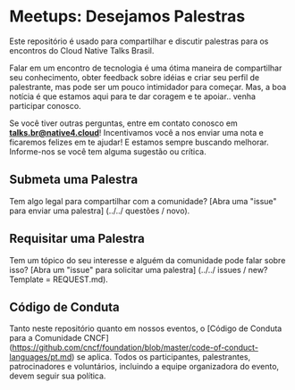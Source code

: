 # Meetups: Desejamos Palestras

Este repositório é usado para compartilhar e discutir palestras para os encontros do Cloud Native Talks Brasil.

Falar em um encontro de tecnologia é uma ótima maneira de compartilhar seu conhecimento, obter feedback sobre idéias e criar seu perfil de palestrante, mas pode ser um pouco intimidador para começar. Mas, a boa notícia é que estamos aqui para te dar coragem e te apoiar.. venha participar conosco.

Se você tiver outras perguntas, entre em contato conosco em **talks.br@native4.cloud**! Incentivamos você a nos enviar uma nota e ficaremos felizes em te ajudar! E estamos sempre buscando melhorar. Informe-nos se você tem alguma sugestão ou crítica.

## Submeta uma Palestra

Tem algo legal para compartilhar com a comunidade? [Abra uma "issue" para enviar uma palestra] (../../ questões / novo).


## Requisitar uma Palestra

Tem um tópico do seu interesse e alguém da comunidade pode falar sobre isso? [Abra um "issue" para solicitar uma palestra] (../../ issues / new? Template = REQUEST.md).


## Código de Conduta

Tanto neste repositório quanto em nossos eventos, o [Código de Conduta para a Comunidade CNCF] (https://github.com/cncf/foundation/blob/master/code-of-conduct-languages/pt.md) se aplica. Todos os participantes, palestrantes, patrocinadores e voluntários, incluindo a equipe organizadora do evento, devem seguir sua política.
